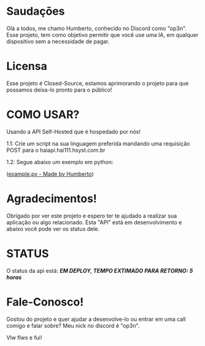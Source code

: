 # Saudações

Olá a todos, me chamo Humberto, conhecido no Discord como "op3n". Esse projeto, tem como objetivo permitir que você use uma IA, em qualquer dispositivo sem a necessidade de pagar.

# Licensa

Esse projeto é Closed-Source, estamos aprimorando o projeto para que possamos deixa-lo pronto para o público!

# COMO USAR?

Usando a API Self-Hosted que é hospedado por nós!

1.1: Crie um script na sua linguagem preferida mandando uma requisição POST para o haiapi.hai111.hsyst.com.br

1.2: Segue abaixo um exemplo em python:

([example.py - Made by Humberto](https://github.com/Humberto222222/HAI-1.1.1/blob/main/example.py#L4))


# Agradecimentos!

Obrigado por ver este projeto e espero ter te ajudado a realizar sua aplicação ou algo relacionado. Esta "API" está em desenvolvimento e abaixo você pode ver os status dele.

# STATUS

O status da api está: ***EM DEPLOY, TEMPO EXTIMADO PARA RETORNO: 5 horas***


# Fale-Conosco!

Gostou do projeto e quer ajudar a desenvolve-lo ou entrar em uma call comigo e falar sobre? Meu nick no discord é "op3n".

Vlw flws e fui!
